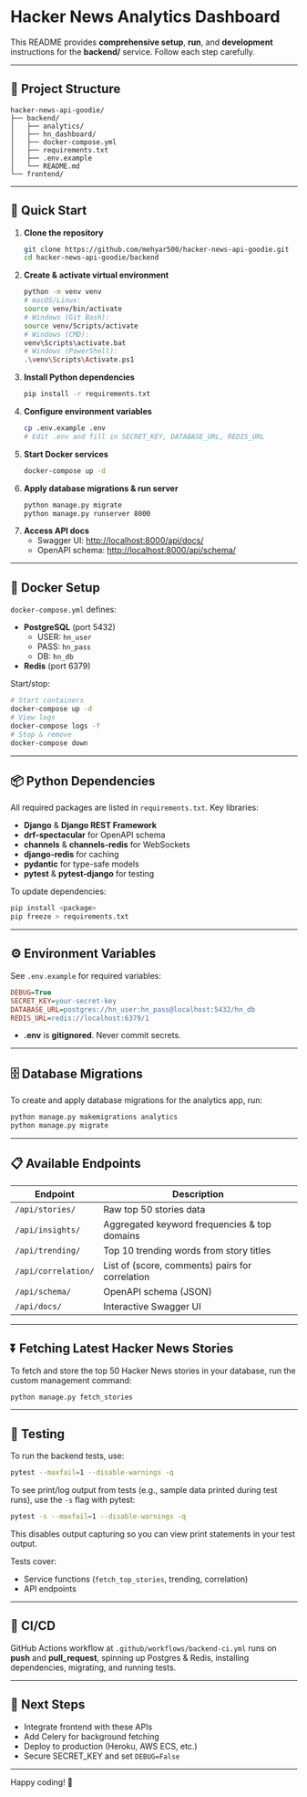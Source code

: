 # Hacker News Analytics Dashboard

This README provides **comprehensive setup**, **run**, and **development** instructions for the **backend/** service. Follow each step carefully.

---

## 📁 Project Structure

```
hacker-news-api-goodie/
├── backend/
│   ├── analytics/
│   ├── hn_dashboard/
│   ├── docker-compose.yml
│   ├── requirements.txt
│   ├── .env.example
│   └── README.md
└── frontend/

```

---

## 🚀 Quick Start

1. **Clone the repository**
   ```bash
   git clone https://github.com/mehyar500/hacker-news-api-goodie.git
   cd hacker-news-api-goodie/backend
   ```
2. **Create & activate virtual environment**
   ```bash
   python -m venv venv
   # macOS/Linux:
   source venv/bin/activate
   # Windows (Git Bash):
   source venv/Scripts/activate
   # Windows (CMD):
   venv\Scripts\activate.bat
   # Windows (PowerShell):
   .\venv\Scripts\Activate.ps1
   ```
3. **Install Python dependencies**
   ```bash
   pip install -r requirements.txt
   ```
4. **Configure environment variables**
   ```bash
   cp .env.example .env
   # Edit .env and fill in SECRET_KEY, DATABASE_URL, REDIS_URL
   ```
5. **Start Docker services**
   ```bash
   docker-compose up -d
   ```
6. **Apply database migrations & run server**
   ```bash
   python manage.py migrate
   python manage.py runserver 8000
   ```
7. **Access API docs**
   - Swagger UI: [http://localhost:8000/api/docs/](http://localhost:8000/api/docs/)
   - OpenAPI schema: [http://localhost:8000/api/schema/](http://localhost:8000/api/schema/)

---

## 🐳 Docker Setup

`docker-compose.yml` defines:

- **PostgreSQL** (port 5432)
  - USER: `hn_user`
  - PASS: `hn_pass`
  - DB:   `hn_db`
- **Redis** (port 6379)

Start/stop:

```bash
# Start containers
docker-compose up -d
# View logs
docker-compose logs -f
# Stop & remove
docker-compose down
```

---

## 📦 Python Dependencies

All required packages are listed in `requirements.txt`. Key libraries:

- **Django** & **Django REST Framework**
- **drf-spectacular** for OpenAPI schema
- **channels** & **channels-redis** for WebSockets
- **django-redis** for caching
- **pydantic** for type-safe models
- **pytest** & **pytest-django** for testing

To update dependencies:

```bash
pip install <package>
pip freeze > requirements.txt
```

---

## ⚙️ Environment Variables

See `.env.example` for required variables:

```ini
DEBUG=True
SECRET_KEY=your-secret-key
DATABASE_URL=postgres://hn_user:hn_pass@localhost:5432/hn_db
REDIS_URL=redis://localhost:6379/1
```

- **.env** is **gitignored**. Never commit secrets.

---

## 🗄️ Database Migrations

To create and apply database migrations for the analytics app, run:

```bash
python manage.py makemigrations analytics
python manage.py migrate
```

---

## 📋 Available Endpoints

| Endpoint            | Description                                     |
| ------------------- | ----------------------------------------------- |
| `/api/stories/`     | Raw top 50 stories data                         |
| `/api/insights/`    | Aggregated keyword frequencies & top domains    |
| `/api/trending/`    | Top 10 trending words from story titles         |
| `/api/correlation/` | List of (score, comments) pairs for correlation |
| `/api/schema/`      | OpenAPI schema (JSON)                           |
| `/api/docs/`        | Interactive Swagger UI                          |

---

## ⏬ Fetching Latest Hacker News Stories

To fetch and store the top 50 Hacker News stories in your database, run the custom management command:

```bash
python manage.py fetch_stories
```

---

## 🧪 Testing

To run the backend tests, use:

```bash
pytest --maxfail=1 --disable-warnings -q
```

To see print/log output from tests (e.g., sample data printed during test runs), use the `-s` flag with pytest:

```bash
pytest -s --maxfail=1 --disable-warnings -q
```

This disables output capturing so you can view print statements in your test output.

Tests cover:

- Service functions (`fetch_top_stories`, trending, correlation)
- API endpoints

---

## 🤖 CI/CD

GitHub Actions workflow at `.github/workflows/backend-ci.yml` runs on **push** and **pull\_request**, spinning up Postgres & Redis, installing dependencies, migrating, and running tests.

---

## 🚀 Next Steps

- Integrate frontend with these APIs
- Add Celery for background fetching
- Deploy to production (Heroku, AWS ECS, etc.)
- Secure SECRET\_KEY and set `DEBUG=False`

---

Happy coding! 🎉

